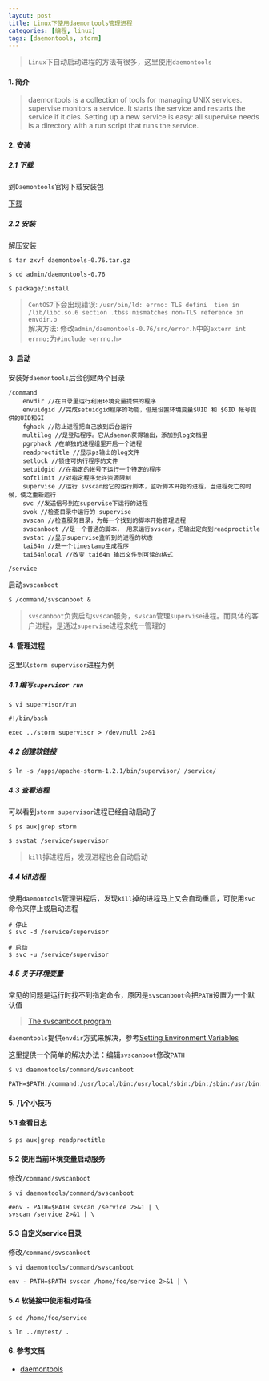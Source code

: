 ```yaml
---
layout: post
title: Linux下使用daemontools管理进程
categories: [编程, linux]
tags: [daemontools, storm]
---
```



> `Linux`下自动启动进程的方法有很多，这里使用`daemontools`

#### 1. 简介

> daemontools is a collection of tools for managing UNIX services.   
> supervise monitors a service. It starts the service and restarts the service if it dies. Setting up a new service is easy: all supervise needs is a directory with a run script that runs the service.


#### 2. 安装

##### 2.1 下载
到`Daemontools`官网下载安装包

[下载](http://cr.yp.to/daemontools/install.html)

##### 2.2 安装

解压安装
```
$ tar zxvf daemontools-0.76.tar.gz

$ cd admin/daemontools-0.76

$ package/install
```

> `CentOS7`下会出现错误: `/usr/bin/ld: errno: TLS defini  tion in /lib/libc.so.6 section .tbss mismatches non-TLS reference in envdir.o`   
> 解决方法: 修改`admin/daemontools-0.76/src/error.h`中的`extern int errno;`为`#include <errno.h>`

#### 3. 启动

安装好`daemontools`后会创建两个目录
```
/command
    envdir //在目录里运行利用环境变量提供的程序
    envuidgid //完成setuidgid程序的功能，但是设置环境变量$UID 和 $GID 帐号提供的UID和GI
    fghack //防止进程把自己放到后台运行
    multilog //是登陆程序。它从daemon获得输出，添加到log文档里
    pgrphack /在单独的进程组里开启一个进程
    readproctitle //显示ps输出的log文件
    setlock //锁住可执行程序的文件
    setuidgid //在指定的帐号下运行一个特定的程序
    softlimit //对指定程序允许资源限制
    supervise //运行 svscan给它的运行脚本，监听脚本开始的进程，当进程死亡的时候，使之重新运行
    svc //发送信号到在supervise下运行的进程
    svok //检查目录中运行的 supervise 
    svscan //检查服务目录，为每一个找到的脚本开始管理进程
    svscanboot //是一个普通的脚本， 用来运行svscan，把输出定向到readproctitle
    svstat //显示supervise监听到的进程的状态
    tai64n //是一个timestamp生成程序
    tai64nlocal //改变 tai64n 输出文件到可读的格式
    
/service
```

启动`svscanboot`
```
$ /command/svscanboot &
```
> `svscanboot`负责启动`svscan`服务，`svscan`管理`supervise`进程。而具体的客户进程，是通过`supervise`进程来统一管理的

#### 4. 管理进程
这里以`storm supervisor`进程为例

##### 4.1 编写`supervisor run`
```
$ vi supervisor/run

#!/bin/bash

exec ../storm supervisor > /dev/null 2>&1
```

##### 4.2 创建软链接
```
$ ln -s /apps/apache-storm-1.2.1/bin/supervisor/ /service/
```

##### 4.3 查看进程

可以看到`storm supervisor`进程已经自动启动了
```
$ ps aux|grep storm

$ svstat /service/supervisor
```

> `kill`掉进程后，发现进程也会自动启动

##### 4.4 kill进程

使用`daemontools`管理进程后，发现`kill`掉的进程马上又会自动重启，可使用`svc`命令来停止或启动进程

```
# 停止
$ svc -d /service/supervisor

# 启动
$ svc -u /service/supervisor
```

##### 4.5 关于环境变量

常见的问题是运行时找不到指定命令，原因是`svscanboot`会把`PATH`设置为一个默认值

> [The svscanboot program](http://cr.yp.to/daemontools/svscanboot.html)

`daemontools`提供`envdir`方式来解决，参考[Setting Environment Variables](http://troubleshooters.com/linux/djbdns/daemontools_intro.htm#setting_environment_variables)

这里提供一个简单的解决办法：编辑`svscanboot`修改`PATH`

```
$ vi daemontools/command/svscanboot

PATH=$PATH:/command:/usr/local/bin:/usr/local/sbin:/bin:/sbin:/usr/bin:/usr/sbin:/usr/X11R6/bin
```

#### 5. 几个小技巧

#### 5.1 查看日志

```
$ ps aux|grep readproctitle
```

#### 5.2 使用当前环境变量启动服务

修改`/command/svscanboot`

```
$ vi daemontools/command/svscanboot

#env - PATH=$PATH svscan /service 2>&1 | \
svscan /service 2>&1 | \
```

#### 5.3 自定义service目录

修改`/command/svscanboot`

```
$ vi daemontools/command/svscanboot

env - PATH=$PATH svscan /home/foo/service 2>&1 | \
```

#### 5.4 软链接中使用相对路径

```
$ cd /home/foo/service

$ ln ../mytest/ .
```

#### 6. 参考文档

* [daemontools](http://cr.yp.to/daemontools.html)

